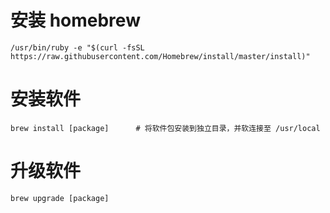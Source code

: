 # 安装 homebrew

```shell
/usr/bin/ruby -e "$(curl -fsSL https://raw.githubusercontent.com/Homebrew/install/master/install)"
```

# 安装软件

```shell
brew install [package]		# 将软件包安装到独立目录，并软连接至 /usr/local
```

# 升级软件

```shell
brew upgrade [package]
```

